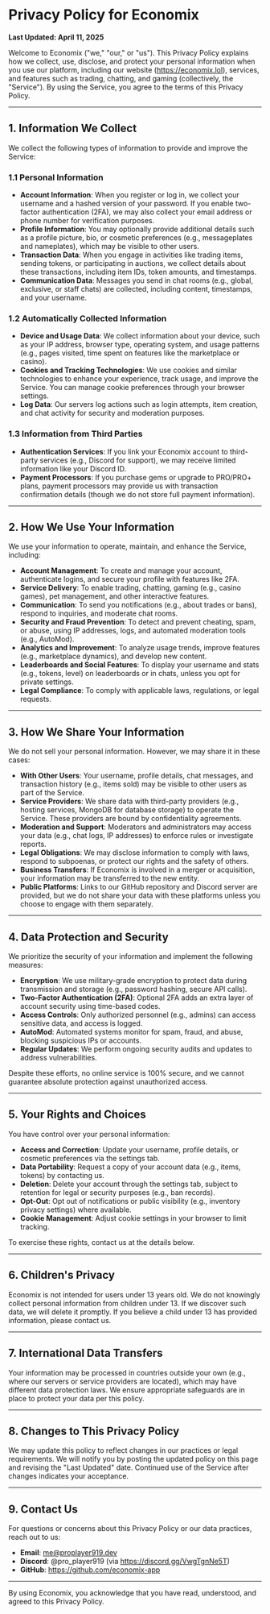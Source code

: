 # Privacy Policy for Economix

**Last Updated: April 11, 2025**

Welcome to Economix ("we," "our," or "us"). This Privacy Policy explains how we collect, use, disclose, and protect your personal information when you use our platform, including our website (https://economix.lol), services, and features such as trading, chatting, and gaming (collectively, the "Service"). By using the Service, you agree to the terms of this Privacy Policy.

---

## 1. Information We Collect

We collect the following types of information to provide and improve the Service:

### 1.1 Personal Information
- **Account Information**: When you register or log in, we collect your username and a hashed version of your password. If you enable two-factor authentication (2FA), we may also collect your email address or phone number for verification purposes.
- **Profile Information**: You may optionally provide additional details such as a profile picture, bio, or cosmetic preferences (e.g., messageplates and nameplates), which may be visible to other users.
- **Transaction Data**: When you engage in activities like trading items, sending tokens, or participating in auctions, we collect details about these transactions, including item IDs, token amounts, and timestamps.
- **Communication Data**: Messages you send in chat rooms (e.g., global, exclusive, or staff chats) are collected, including content, timestamps, and your username.

### 1.2 Automatically Collected Information
- **Device and Usage Data**: We collect information about your device, such as your IP address, browser type, operating system, and usage patterns (e.g., pages visited, time spent on features like the marketplace or casino).
- **Cookies and Tracking Technologies**: We use cookies and similar technologies to enhance your experience, track usage, and improve the Service. You can manage cookie preferences through your browser settings.
- **Log Data**: Our servers log actions such as login attempts, item creation, and chat activity for security and moderation purposes.

### 1.3 Information from Third Parties
- **Authentication Services**: If you link your Economix account to third-party services (e.g., Discord for support), we may receive limited information like your Discord ID.
- **Payment Processors**: If you purchase gems or upgrade to PRO/PRO+ plans, payment processors may provide us with transaction confirmation details (though we do not store full payment information).

---

## 2. How We Use Your Information

We use your information to operate, maintain, and enhance the Service, including:

- **Account Management**: To create and manage your account, authenticate logins, and secure your profile with features like 2FA.
- **Service Delivery**: To enable trading, chatting, gaming (e.g., casino games), pet management, and other interactive features.
- **Communication**: To send you notifications (e.g., about trades or bans), respond to inquiries, and moderate chat rooms.
- **Security and Fraud Prevention**: To detect and prevent cheating, spam, or abuse, using IP addresses, logs, and automated moderation tools (e.g., AutoMod).
- **Analytics and Improvement**: To analyze usage trends, improve features (e.g., marketplace dynamics), and develop new content.
- **Leaderboards and Social Features**: To display your username and stats (e.g., tokens, level) on leaderboards or in chats, unless you opt for private settings.
- **Legal Compliance**: To comply with applicable laws, regulations, or legal requests.

---

## 3. How We Share Your Information

We do not sell your personal information. However, we may share it in these cases:

- **With Other Users**: Your username, profile details, chat messages, and transaction history (e.g., items sold) may be visible to other users as part of the Service.
- **Service Providers**: We share data with third-party providers (e.g., hosting services, MongoDB for database storage) to operate the Service. These providers are bound by confidentiality agreements.
- **Moderation and Support**: Moderators and administrators may access your data (e.g., chat logs, IP addresses) to enforce rules or investigate reports.
- **Legal Obligations**: We may disclose information to comply with laws, respond to subpoenas, or protect our rights and the safety of others.
- **Business Transfers**: If Economix is involved in a merger or acquisition, your information may be transferred to the new entity.
- **Public Platforms**: Links to our GitHub repository and Discord server are provided, but we do not share your data with these platforms unless you choose to engage with them separately.

---

## 4. Data Protection and Security

We prioritize the security of your information and implement the following measures:

- **Encryption**: We use military-grade encryption to protect data during transmission and storage (e.g., password hashing, secure API calls).
- **Two-Factor Authentication (2FA)**: Optional 2FA adds an extra layer of account security using time-based codes.
- **Access Controls**: Only authorized personnel (e.g., admins) can access sensitive data, and access is logged.
- **AutoMod**: Automated systems monitor for spam, fraud, and abuse, blocking suspicious IPs or accounts.
- **Regular Updates**: We perform ongoing security audits and updates to address vulnerabilities.

Despite these efforts, no online service is 100% secure, and we cannot guarantee absolute protection against unauthorized access.

---

## 5. Your Rights and Choices

You have control over your personal information:

- **Access and Correction**: Update your username, profile details, or cosmetic preferences via the settings tab.
- **Data Portability**: Request a copy of your account data (e.g., items, tokens) by contacting us.
- **Deletion**: Delete your account through the settings tab, subject to retention for legal or security purposes (e.g., ban records).
- **Opt-Out**: Opt out of notifications or public visibility (e.g., inventory privacy settings) where available.
- **Cookie Management**: Adjust cookie settings in your browser to limit tracking.

To exercise these rights, contact us at the details below.

---

## 6. Children's Privacy

Economix is not intended for users under 13 years old. We do not knowingly collect personal information from children under 13. If we discover such data, we will delete it promptly. If you believe a child under 13 has provided information, please contact us.

---

## 7. International Data Transfers

Your information may be processed in countries outside your own (e.g., where our servers or service providers are located), which may have different data protection laws. We ensure appropriate safeguards are in place to protect your data per this policy.

---

## 8. Changes to This Privacy Policy

We may update this policy to reflect changes in our practices or legal requirements. We will notify you by posting the updated policy on this page and revising the "Last Updated" date. Continued use of the Service after changes indicates your acceptance.

---

## 9. Contact Us

For questions or concerns about this Privacy Policy or our data practices, reach out to us:

- **Email**: me@proplayer919.dev
- **Discord**: @pro_player919 (via https://discord.gg/VwgTgnNe5T)
- **GitHub**: https://github.com/economix-app

---

By using Economix, you acknowledge that you have read, understood, and agreed to this Privacy Policy.
